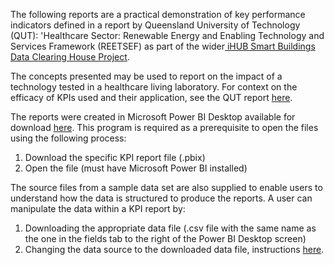 The following reports are a practical demonstration of key performance indicators defined in a report by Queensland University of Technology (QUT): 'Healthcare Sector: Renewable Energy and Enabling Technology and Services Framework (REETSEF) as part of the wider[ iHUB Smart Buildings Data Clearing House Project](https://www.ihub.org.au/dhc9-dch-at-scale-on-boarding-proof-of-concept-at-a-qld-hospital-site/).

The concepts presented may be used to report on the impact of a technology tested in a healthcare living laboratory. For context on the efficacy of KPIs used and their application, see the QUT report [here](https://ihub.org.au/wp-content/uploads/2020/06/LLHC1_Healthcare_Sector_REETSEF_V3.pdf).

The reports were created in Microsoft Power BI Desktop available for download [here](https://powerbi.microsoft.com/en-us/downloads/). This program is required as a prerequisite to open the files using the following process:

1. Download the specific KPI report file (.pbix)
2. Open the file (must have Microsoft Power BI installed)

The source files from a sample data set are also supplied to enable users to understand how the data is structured to produce the reports. A user can manipulate the data within a KPI report by:

1. Downloading the appropriate data file (.csv file with the same name as the one in the fields tab to the right of the Power BI Desktop screen)
2. Changing the data source to the downloaded data file, instructions [here](https://community.powerbi.com/t5/Desktop/How-to-replace-Data-Source-for-existing-report/m-p/58947).
